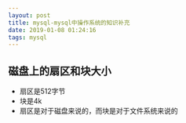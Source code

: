 ```yaml
--- 
layout: post 
title: mysql-mysql中操作系统的知识补充 
date: 2019-01-08 01:24:16 
tags: mysql 
---
```

## 磁盘上的扇区和块大小
- 扇区是512字节
- 块是4k
- 扇区是对于磁盘来说的，而块是对于文件系统来说的